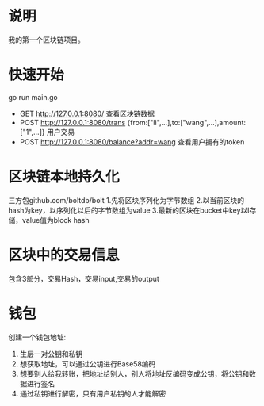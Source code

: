 # 说明
我的第一个区块链项目。

# 快速开始
go run main.go
- GET http://127.0.0.1:8080/  查看区块链数据
- POST http://127.0.0.1:8080/trans {from:["li",...],to:["wang",...],amount:["1",...]}  用户交易
- POST http://127.0.0.1:8080/balance?addr=wang 查看用户拥有的token


# 区块链本地持久化
三方包github.com/boltdb/bolt
1.先将区块序列化为字节数组
2.以当前区块的hash为key，以序列化以后的字节数组为value
3.最新的区块在bucket中key以l存储，value值为block hash


# 区块中的交易信息
包含3部分，交易Hash，交易input,交易的output

# 钱包
创建一个钱包地址:
1. 生层一对公钥和私钥
2. 想获取地址，可以通过公钥进行Base58编码
3. 想要别人给我转账，把地址给别人，别人将地址反编码变成公钥，将公钥和数据进行签名
4. 通过私钥进行解密，只有用户私钥的人才能解密

